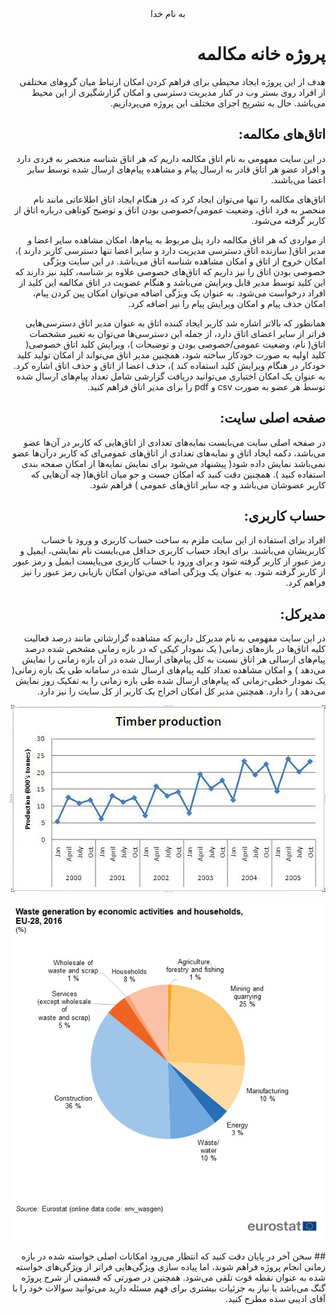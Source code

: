 <div dir="rtl" align="center">
به نام خدا
</div>
<div dir="rtl" align="right">

# پروژه خانه مکالمه
هدف از این پروژه ایجاد محیطی برای فراهم کردن امکان ارتباط میان گرو‌های مختلفی از افراد روی بستر وب در کنار مدیریت دسترسی و امکان گزارشگیری از این محیط می‌باشد. حال به تشریح اجزای مختلف این پروژه می‌پردازیم.

## اتاق‌های مکالمه:
در این سایت مفهومی به نام اتاق مکالمه داریم که هر اتاق شناسه منحصر به فردی دارد و افراد عضو هر اتاق قادر به ارسال پیام و مشاهده پیام‌های ارسال شده توسط سایر اعضا می‌باشند.

اتاق‌های مکالمه را تنها می‌توان ایجاد کرد که در هنگام ایجاد اتاق اطلاعاتی مانند نام منحصر به فرد اتاق، وضعیت عمومی/خصوصی بودن اتاق و توضیح کوتاهی درباره اتاق از کاربر گرفته می‌شود.

 از مواردی که هر اتاق مکالمه دارد پنل مربوط به پیام‌ها، امکان مشاهده سایر اعضا و مدیر اتاق( سازنده اتاق دسترسی مدیریت دارد و سایر اعضا تنها دسترسی کاربر دارند )، امکان خروج از اتاق و امکان مشاهده شناسه اتاق می‌باشد. در این سایت ویژگی خصوصی بودن اتاق را نیز داریم که اتاق‌های خصوصی علاوه بر شناسه، کلید نیز دارند که این کلید توسط مدیر قابل ویرایش می‌باشد و هنگام عضویت در اتاق مکالمه این کلید از افراد درخواست می‌شود. به عنوان یک ویژگی اضافه می‌توان امکان پین کردن پیام، امکان حذف پیام و امکان ویرایش پیام را نیز اضافه کرد.

همانطور که بالاتر اشاره شد کاربر ایجاد کننده اتاق به عنوان مدیر اتاق دسترسی‌هایی فراتر از سایر اعضای اتاق دارد، از جمله این دسترسی‌ها می‌توان به تغییر مشخصات اتاق( نام، وضعیت عمومی/خصوصی بودن و توضیحات )، ویرایش کلید اتاق خصوصی( کلید اولیه به صورت خودکار ساخته شود، همچنین مدیر اتاق می‌تواند از امکان تولید کلید خودکار در هنگام ویرایش کلید استفاده کند )، حذف اعضا از اتاق و حذف اتاق اشاره کرد. به عنوان یک امکان اختیاری می‌توانید دریافت گزارشی شامل تعداد ‌پیام‌های ارسال شده توسط هر عضو به صورت csv و pdf را برای مدیر اتاق فراهم کنید.

## صفحه اصلی سایت:
در صفحه اصلی سایت می‌بایست نمایه‌ها‌ی تعدادی از اتاق‌هایی که کاربر در آن‌ها عضو می‌باشد، دکمه ایجاد اتاق و نمایه‌های تعدادی از اتاق‌های عمومی‌ای که کاربر درآن‌ها عضو نمی‌باشد نمایش داده شود( پیشنهاد می‌شود برای نمایش نمایه‌ها از امکان صفحه بندی استفاده کنید ). همچنین دقت کنید که امکان جست و جو میان اتاق‌ها( چه آن‌هایی که کاربر عضوشان می‌باشد و چه سایر اتاق‌های عمومی ) فراهم شود. 

## حساب کاربری:
افراد برای استفاده از این سایت  ملزم به ساخت حساب کاربری و ورود با حساب کاربریشان می‌باشند. برای ایجاد حساب کاربری حداقل می‌بایست نام نمایشی، ایمیل و رمز عبور از کاربر گرفته شود و برای ورود با حساب کاربری می‌بایست ایمیل و رمز عبور از کاربر گرفته شود. به عنوان یک ویژگی اضافه می‌توان امکان بازیابی رمز عبور را نیز فراهم کرد.

## مدیرکل:
در این سایت مفهومی به نام مدیرکل داریم که مشاهده گزارشاتی مانند درصد فعالیت کلیه اتاق‌ها در بازه‌های زمانی( یک نمودار کیکی که در بازه زمانی مشخص شده درصد پیام‌های ارسالی هر اتاق نسبت به کل پیام‌های ارسال شده در آن بازه زمانی را نمایش می‌دهد ) و امکان مشاهده تعداد کلیه پیام‌های ارسال شده در سامانه طی یک بازه زمانی( یک نمودار خطی-زمانی که پیام‌های ارسال شده طی بازه زمانی را به تفکیک روز نمایش می‌دهد ) را دارد. همچنین مدیر کل امکان اخراج یک کاربر از کل سایت را نیز دارد.
 
<div align="center">
 
![chart1](https://github.com/MARS-JSU/Internship-Documents/blob/main/General%20Docs/FinalPhase-ChatHouse/chart1.jpg )
 
![chart2](https://github.com/MARS-JSU/Internship-Documents/blob/main/General%20Docs/FinalPhase-ChatHouse/chart2.jpg )
 
 </div>
## سخن آخر
در پایان دقت کنید که انتظار می‌رود امکانات اصلی خواسته شده در بازه زمانی انجام پروژه فراهم شوند، اما پیاده سازی ویژگی‌هایی فراتر از ویژگی‌های خواسته شده به عنوان نقطه قوت تلقی می‌شود. همچنین در صورتی که قسمتی از شرح پروژه گنگ می‌باشد یا نیاز به جزئیات بیشتری برای فهم مسئله دارید می‌توانید سوالات خود را با آقای ادیبی سده مطرح کنید.
